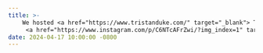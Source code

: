 ```yaml
---
title: >-
    We hosted <a href="https://www.tristanduke.com/" target="_blank"> Tristan Duke </a> at our lab and developed a one-trillion frames-per-second camera system to capture and visualize light moving through glacial ice!
     <a href="https://www.instagram.com/p/C6NTcAFrZwi/?img_index=1" target="_blank"> See more <i class="fas fa-angle-double-right"></i></a>
date: 2024-04-17 10:00:00 -0800
---
```

